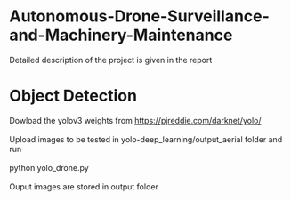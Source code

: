 # Autonomous-Drone-Surveillance-and-Machinery-Maintenance

Detailed description of the project is given in the report 

# Object Detection 

Dowload the yolov3 weights from https://pjreddie.com/darknet/yolo/
<br><br>
Upload images to be tested in yolo-deep_learning/output_aerial folder and run 
<br><br>
python yolo_drone.py 
<br><br>
Ouput images are stored in output folder 
